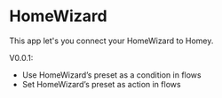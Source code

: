 # HomeWizard
        
This app let's you connect your HomeWizard to Homey. 

V0.0.1:

* Use HomeWizard’s preset as a condition in flows
* Set HomeWizard’s preset as action in flows